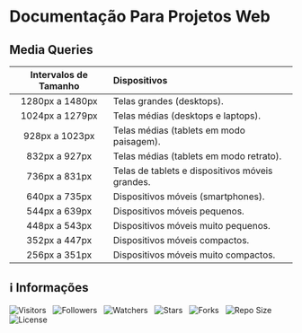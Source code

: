 <!-- Título -->
# Documentação Para Projetos Web

## Media Queries

| Intervalos de Tamanho | Dispositivos |
| :-------------------: | :----------- |
| 1280px a 1480px | Telas grandes (desktops). |
| 1024px a 1279px | Telas médias (desktops e laptops). |
| 928px a 1023px | Telas médias (tablets em modo paisagem). |
| 832px a 927px | Telas médias (tablets em modo retrato). |
| 736px a 831px | Telas de tablets e dispositivos móveis grandes. |
| 640px a 735px | Dispositivos móveis (smartphones). |
| 544px a 639px | Dispositivos móveis pequenos. |
| 448px a 543px | Dispositivos móveis muito pequenos. |
| 352px a 447px | Dispositivos móveis compactos. |
| 256px a 351px | Dispositivos móveis muito compactos. |

<!-- Informações -->
## &#8505; Informações

![Visitors](https://api.visitorbadge.io/api/visitors?path=Devsgeeknerd%2Fpro-doc-par-pro-web-pro&label=Visitantes&labelColor=%23700070&labelStyle=none&countColor=%23000fff&style=plastic&color=%23ffffff "Total de Visitantes")
&nbsp;
![Followers](https://img.shields.io/github/followers/Devsgeeknerd?style=p&label=Seguidores&labelColor=800080&color=000fff "Total de Seguidores")
&nbsp;
![Watchers](https://img.shields.io/github/watchers/Devsgeeknerd/pro-doc-par-pro-web-pro?style=p&label=Observadores&labelColor=800080&color=000fff "Total de Observadores")
&nbsp;
![Stars](https://img.shields.io/github/stars/Devsgeeknerd/pro-doc-par-pro-web-pro?style=p&label=Estrelas&labelColor=800080&color=000fff "Total de Estrelas")
&nbsp;
![Forks](https://img.shields.io/github/forks/Devsgeeknerd/pro-doc-par-pro-web-pro?style=p&label=Bifurcações&labelColor=800080&color=000fff "Total de Bifurcações")
&nbsp;
![Repo Size](https://img.shields.io/github/repo-size/Devsgeeknerd/pro-doc-par-pro-web-pro?style=p&label=Tamanho&labelColor=800080&color=000fff "Tamanho do Repositório")
&nbsp;
![License](https://img.shields.io/github/license/Devsgeeknerd/pro-doc-par-pro-web-pro?style=p&label=Licença&labelColor=800080&color=000fff "Licença do Repositório")
